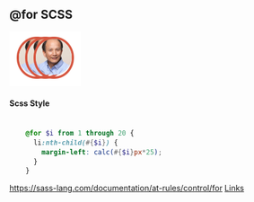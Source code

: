 ## @for SCSS

![](../../img/@for.png)


#### Scss Style

```scss

    @for $i from 1 through 20 {
      li:nth-child(#{$i}) {
        margin-left: calc(#{$i}px*25);
      }
    }


```
https://sass-lang.com/documentation/at-rules/control/for [Links](https://sass-lang.com/documentation/at-rules/control/for)
